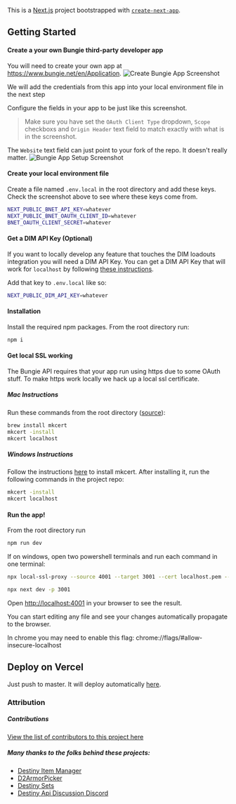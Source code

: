 This is a [Next.js](https://nextjs.org/) project bootstrapped with [`create-next-app`](https://github.com/vercel/next.js/tree/canary/packages/create-next-app).

## Getting Started

#### Create a your own Bungie third-party developer app
You will need to create your own app at https://www.bungie.net/en/Application.
![Create Bungie App Screenshot](readme-images/create-new-app.png)

We will add the credentials from this app into your local environment file in the next step

Configure the fields in your app to be just like this screenshot.
> Make sure you have set the `OAuth Client Type` dropdown, `Scope` checkboxs and `Origin Header` text field to match exactly with what is in the screenshot.

The `Website` text field can just point to your fork of the repo. It doesn't really matter.
![Bungie App Setup Screenshot](readme-images/redacted-bungie-app-setup.png)

#### Create your local environment file
Create a file named `.env.local` in the root directory and add these keys. Check the screenshot above to see where these keys come from.
```bash
NEXT_PUBLIC_BNET_API_KEY=whatever
NEXT_PUBLIC_BNET_OAUTH_CLIENT_ID=whatever
BNET_OAUTH_CLIENT_SECRET=whatever
```

#### Get a DIM API Key (Optional)
If you want to locally develop any feature that touches the DIM loadouts integration you will need a DIM API Key. You can get a DIM API Key that will work for `localhost` by following [these instructions](https://github.com/DestinyItemManager/dim-api#get-an-api-key).

Add that key to `.env.local` like so:
```bash
NEXT_PUBLIC_DIM_API_KEY=whatever
```

#### Installation
Install the required npm packages. From the root directory run:

```bash
npm i
```

#### Get local SSL working

The Bungie API requires that your app run using https due to some OAuth stuff. To make https work locally we hack up a local ssl certificate.

##### Mac Instructions
Run these commands from the root directory ([source](https://github.com/vercel/next.js/discussions/10935#discussioncomment-2855809)):

```bash     
brew install mkcert
mkcert -install
mkcert localhost
```
##### Windows Instructions
Follow the instructions [here](https://github.com/FiloSottile/mkcert#windows) to install mkcert. After installing it, run the following commands in the project repo:

```bash     
mkcert -install
mkcert localhost
```

#### Run the app!
From the root directory run

```bash
npm run dev
```

If on windows, open two powershell terminals and run each command in one terminal:
```bash
npx local-ssl-proxy --source 4001 --target 3001 --cert localhost.pem --key localhost-key.pem
```

```bash
npx next dev -p 3001
```

Open [http://localhost:4001](http://localhost:4001) in your browser to see the result.

You can start editing any file and see your changes automatically propagate to the browser.

In chrome you may need to enable this flag: chrome://flags/#allow-insecure-localhost

## Deploy on Vercel

Just push to master. It will deploy automatically [here](https://vercel.com/jbccollins/destiny-loadout-builder).

### Attribution
##### Contributions
[View the list of contributors to this project here](https://github.com/jbccollins/destiny-loadout-builder/blob/main/AUTHORS.md)
##### Many thanks to the folks behind these projects:
- [Destiny Item Manager](https://destinyitemmanager.com/)
- [D2ArmorPicker](https://d2armorpicker.com/#/)
- [Destiny Sets](https://data.destinysets.com/)
- [Destiny Api Discussion Discord](https://discord.com/channels/296008008956248066)